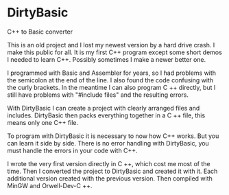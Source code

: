 # DirtyBasic
C++ to Basic converter

This is an old project and I lost my newest version by a hard drive crash.
I make this public for all.
It is my first C++ program except some short demos I needed to learn C++.
Possibly sometimes I make a newer better one.

I programmed with Basic and Assembler for years, so I had problems with the semicolon at the end of the line.
I also found the code confusing with the curly brackets.
In the meantime I can also program C ++ directly, but I still have problems with "#include files" and the resulting errors.

With DirtyBasic I can create a project with clearly arranged files and includes.
DirtyBasic then packs everything together in a C ++ file, this means only one C++ file.

To program with DirtyBasic it is necessary to now how C++ works.
But you can learn it side by side.
There is no error handling with DirtyBasic, you must handle the errors in your code with C++.

I wrote the very first version directly in C ++, which cost me most of the time. 
Then I converted the project to DirtyBasic and created it with it. Each additional version created with the previous version.
Then compiled with MinGW and Orwell-Dev-C ++.

